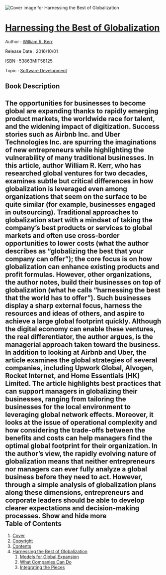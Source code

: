 ![Cover image for Harnessing the Best of Globalization](https://imgdetail.ebookreading.net/cover/cover/software_development/EB53863MIT58125.jpg)

[Harnessing the Best of Globalization](https://ebookreading.net/view/book/Harnessing+the+Best+of+Globalization-EB53863MIT58125_1.html "Harnessing the Best of Globalization")
====================================================================================================================

Author : [William R. Kerr](https://ebookreading.net/search/author/William+R.+Kerr)

Release Date : 2016/10/01

ISBN : 53863MIT58125

Topic : [Software Development](https://ebookreading.net/search/category/software-development)

Book Description
-----------------

 The opportunities for businesses to become global are expanding thanks to rapidly emerging product markets, the worldwide race for talent, and the widening impact of digitization. Success stories such as Airbnb Inc. and Uber Technologies Inc. are spurring the imaginations of new entrepreneurs while highlighting the vulnerability of many traditional businesses. In this article, author William R. Kerr, who has researched global ventures for two decades, examines subtle but critical differences in how globalization is leveraged even among organizations that seem on the surface to be quite similar (for example, businesses engaged in outsourcing).  Traditional approaches to globalization start with a mindset of taking the company&#8217;s best products or services to global markets and often use cross-border opportunities to lower costs (what the author describes as &#8220;globalizing the best that your company can offer&#8221;); the core focus is on how globalization can enhance existing products and profit formulas. However, other organizations, the author notes, build their businesses on top of globalization (what he calls &#8220;harnessing the best that the world has to offer&#8221;). Such businesses display a sharp external focus, harness the resources and ideas of others, and aspire to achieve a large global footprint quickly. Although the digital economy can enable these ventures, the real differentiator, the author argues, is the managerial approach taken toward the business.  In addition to looking at Airbnb and Uber, the article examines the global strategies of several companies, including Upwork Global, Alvogen, Rocket Internet, and Home Essentials (HK) Limited. The article highlights best practices that can support managers in globalizing their businesses, ranging from tailoring the businesses for the local environment to leveraging global network effects. Moreover, it looks at the issue of operational complexity and how considering the trade-offs between the benefits and costs can help managers find the optimal global footprint for their organization.  In the author&#8217;s view, the rapidly evolving nature of globalization means that neither entrepreneurs nor managers can ever fully analyze a global business before they need to act. However, through a simple analysis of globalization plans along these dimensions, entrepreneurs and corporate leaders should be able to develop clearer expectations and decision-making processes.        Show and hide more                
Table of Contents
-----------------

1. [Cover](https://ebookreading.net/view/book/Harnessing+the+Best+of+Globalization-EB53863MIT58125_1.html)
1. [Copyright](https://ebookreading.net/view/book/Harnessing+the+Best+of+Globalization-EB53863MIT58125_4.html)
1. [Contents](https://ebookreading.net/view/book/Harnessing+the+Best+of+Globalization-EB53863MIT58125_2.html)
1. [Harnessing the Best of Globalization](https://ebookreading.net/view/book/Harnessing+the+Best+of+Globalization-EB53863MIT58125_3.html#h1-1)
    1. [Models for Global Expansion](https://ebookreading.net/view/book/Harnessing+the+Best+of+Globalization-EB53863MIT58125_3.html#h1-2)
    1. [What Companies Can Do](https://ebookreading.net/view/book/Harnessing+the+Best+of+Globalization-EB53863MIT58125_3.html#h1-3)
    1. [Integrating the Pieces](https://ebookreading.net/view/book/Harnessing+the+Best+of+Globalization-EB53863MIT58125_3.html#h1-4)
